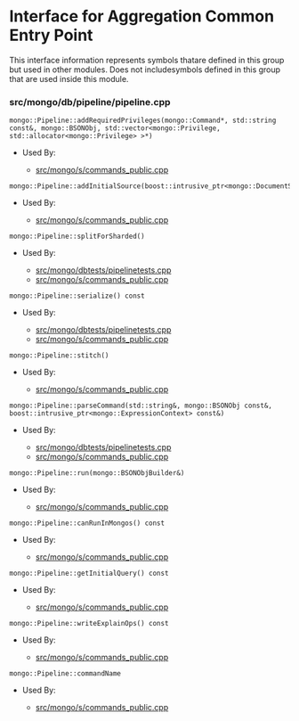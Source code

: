 
# Interface for Aggregation Common Entry Point
This interface information represents symbols thatare defined in this group but used in other modules.  Does not includesymbols defined in this group that are used inside this module.

### src/mongo/db/pipeline/pipeline.cpp

<div></div>

    mongo::Pipeline::addRequiredPrivileges(mongo::Command*, std::string const&, mongo::BSONObj, std::vector<mongo::Privilege, std::allocator<mongo::Privilege> >*)

- Used By:

    - [src/mongo/s/commands\_public.cpp](../../../sharding/sharding)

<div></div>

    mongo::Pipeline::addInitialSource(boost::intrusive_ptr<mongo::DocumentSource>)

- Used By:

    - [src/mongo/s/commands\_public.cpp](../../../sharding/sharding)

<div></div>

    mongo::Pipeline::splitForSharded()

- Used By:

    - [src/mongo/dbtests/pipelinetests.cpp](../../../tests/unit\_tests)
    - [src/mongo/s/commands\_public.cpp](../../../sharding/sharding)

<div></div>

    mongo::Pipeline::serialize() const

- Used By:

    - [src/mongo/dbtests/pipelinetests.cpp](../../../tests/unit\_tests)
    - [src/mongo/s/commands\_public.cpp](../../../sharding/sharding)

<div></div>

    mongo::Pipeline::stitch()

- Used By:

    - [src/mongo/s/commands\_public.cpp](../../../sharding/sharding)

<div></div>

    mongo::Pipeline::parseCommand(std::string&, mongo::BSONObj const&, boost::intrusive_ptr<mongo::ExpressionContext> const&)

- Used By:

    - [src/mongo/dbtests/pipelinetests.cpp](../../../tests/unit\_tests)
    - [src/mongo/s/commands\_public.cpp](../../../sharding/sharding)

<div></div>

    mongo::Pipeline::run(mongo::BSONObjBuilder&)

- Used By:

    - [src/mongo/s/commands\_public.cpp](../../../sharding/sharding)

<div></div>

    mongo::Pipeline::canRunInMongos() const

- Used By:

    - [src/mongo/s/commands\_public.cpp](../../../sharding/sharding)

<div></div>

    mongo::Pipeline::getInitialQuery() const

- Used By:

    - [src/mongo/s/commands\_public.cpp](../../../sharding/sharding)

<div></div>

    mongo::Pipeline::writeExplainOps() const

- Used By:

    - [src/mongo/s/commands\_public.cpp](../../../sharding/sharding)

<div></div>

    mongo::Pipeline::commandName

- Used By:

    - [src/mongo/s/commands\_public.cpp](../../../sharding/sharding)
